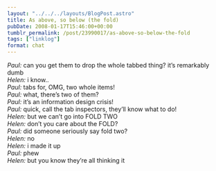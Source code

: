 ```yaml
---
layout: "../../../layouts/BlogPost.astro"
title: As above, so below (the fold)
pubDate: 2008-01-17T15:46:00+00:00
tumblr_permalink: /post/23990017/as-above-so-below-the-fold
tags: ["linklog"]
format: chat
---
```


<i>Paul:</i> can you get them to drop the whole tabbed thing? it&#8217;s remarkably dumb<br>
<i>Helen:</i> i know..<br>
<i>Paul:</i> tabs for, OMG, two whole items!<br>
<i>Paul:</i> what, there&#8217;s two of them?<br>
<i>Paul:</i> it&#8217;s an information design crisis!<br>
<i>Paul:</i> quick, call the tab inspectors, they&#8217;ll know what to do!<br>
<i>Helen:</i> but we can&#8217;t go into FOLD TWO<br>
<i>Helen:</i> don&#8217;t you care about the FOLD?<br>
<i>Paul:</i> did someone seriously say fold two?<br>
<i>Helen:</i> no<br>
<i>Helen:</i> i made it up<br>
<i>Paul:</i> phew<br>
<i>Helen:</i> but you know they&#8217;re all thinking it
